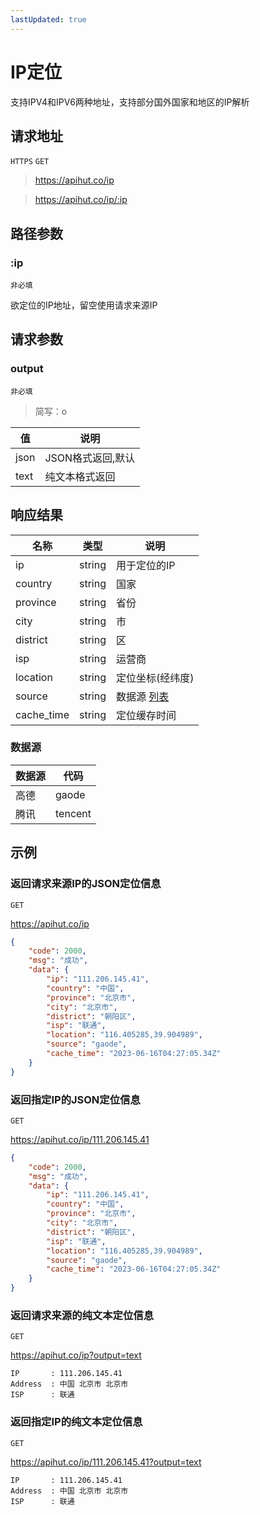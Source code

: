 ```yaml
---
lastUpdated: true
---
```


# IP定位

支持IPV4和IPV6两种地址，支持部分国外国家和地区的IP解析

## 请求地址

`HTTPS` `GET`

> https://apihut.co/ip

> https://apihut.co/ip/:ip

## 路径参数

### :ip

`非必填`

欲定位的IP地址，留空使用请求来源IP

## 请求参数
### output

`非必填`

>简写：o

| 值   | 说明              |
| ---- | ----------------- |
| json | JSON格式返回,默认 |
| text | 纯文本格式返回    |

## 响应结果

| 名称       | 类型   | 说明                   |
| ---------- | ------ | ---------------------- |
| ip         | string | 用于定位的IP           |
| country    | string | 国家                   |
| province   | string | 省份                   |
| city       | string | 市                     |
| district   | string | 区                     |
| isp        | string | 运营商                 |
| location   | string | 定位坐标(经纬度)       |
| source     | string | 数据源 [列表](#数据源) |
| cache_time | string | 定位缓存时间           |

### 数据源

| 数据源 | 代码    |
| ------ | ------- |
| 高德   | gaode   |
| 腾讯   | tencent |

## 示例

### 返回请求来源IP的JSON定位信息

`GET`

https://apihut.co/ip

```json
{
    "code": 2000,
    "msg": "成功",
    "data": {
        "ip": "111.206.145.41",
        "country": "中国",
        "province": "北京市",
        "city": "北京市",
        "district": "朝阳区",
        "isp": "联通",
        "location": "116.405285,39.904989",
        "source": "gaode",
        "cache_time": "2023-06-16T04:27:05.34Z"
    }
}
```

### 返回指定IP的JSON定位信息

`GET`

https://apihut.co/ip/111.206.145.41

```json
{
    "code": 2000,
    "msg": "成功",
    "data": {
        "ip": "111.206.145.41",
        "country": "中国",
        "province": "北京市",
        "city": "北京市",
        "district": "朝阳区",
        "isp": "联通",
        "location": "116.405285,39.904989",
        "source": "gaode",
        "cache_time": "2023-06-16T04:27:05.34Z"
    }
}
```

### 返回请求来源的纯文本定位信息

`GET` 

https://apihut.co/ip?output=text


```
IP       : 111.206.145.41
Address  : 中国 北京市 北京市
ISP      : 联通
```

### 返回指定IP的纯文本定位信息

`GET` 

https://apihut.co/ip/111.206.145.41?output=text

```
IP       : 111.206.145.41
Address  : 中国 北京市 北京市
ISP      : 联通
```
